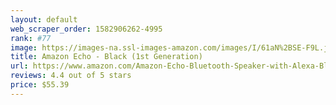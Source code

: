 ```yaml
---
layout: default 
﻿web_scraper_order: 1582906262-4995
rank: #77
image: https://images-na.ssl-images-amazon.com/images/I/61aN%2BSE-F9L.jpg
title: Amazon Echo - Black (1st Generation)
url: https://www.amazon.com/Amazon-Echo-Bluetooth-Speaker-with-Alexa-Black/dp/B00X4WHP5E/ref=zg_mw_amazon-devices_77?_encoding=UTF8&psc=1&refRID=6VMZG7Z8NQN54MF293SQ
reviews: 4.4 out of 5 stars
price: $55.39 
---
```

